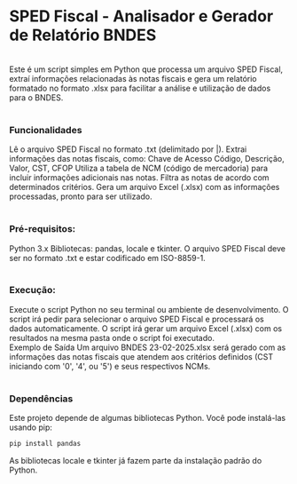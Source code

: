 # SPED Fiscal - Analisador e Gerador de Relatório BNDES
<br/>
Este é um script simples em Python que processa um arquivo SPED Fiscal, extraí informações relacionadas às notas fiscais e gera um relatório formatado no formato .xlsx para facilitar a análise e utilização de dados para o BNDES.
<br/>
<br/>

### Funcionalidades

Lê o arquivo SPED Fiscal no formato .txt (delimitado por |).
Extrai informações das notas fiscais, como:
Chave de Acesso
Código, Descrição, Valor, CST, CFOP
Utiliza a tabela de NCM (código de mercadoria) para incluir informações adicionais nas notas.
Filtra as notas de acordo com determinados critérios.
Gera um arquivo Excel (.xlsx) com as informações processadas, pronto para ser utilizado.
<br/>
<br/>

### Pré-requisitos:
Python 3.x
Bibliotecas: pandas, locale e tkinter.
O arquivo SPED Fiscal deve ser no formato .txt e estar codificado em ISO-8859-1.
<br/>
<br/>

### Execução:
Execute o script Python no seu terminal ou ambiente de desenvolvimento.
O script irá pedir para selecionar o arquivo SPED Fiscal e processará os dados automaticamente.
O script irá gerar um arquivo Excel (.xlsx) com os resultados na mesma pasta onde o script foi executado.
<br/>
Exemplo de Saída
Um arquivo BNDES 23-02-2025.xlsx será gerado com as informações das notas fiscais que atendem aos critérios definidos (CST iniciando com '0', '4', ou '5') e seus respectivos NCMs.
<br/>
<br/>

### Dependências
Este projeto depende de algumas bibliotecas Python. Você pode instalá-las usando pip:
```bash
pip install pandas
```
As bibliotecas locale e tkinter já fazem parte da instalação padrão do Python.
